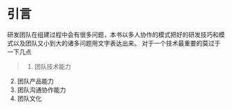   # 引言

  研发团队在组建过程中会有很多问题，本书以多人协作的模式把好的研发技巧和模式以及团队又小到大的诸多问题用文字表达出来。
  对于一个技术最重要的莫过于一下几点


>    1. 团队技术能力
   2. 团队产品能力
   3. 团队沟通协作能力
   4. 团队文化









 
